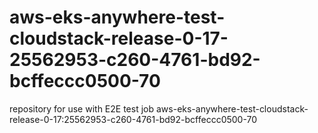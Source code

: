 # aws-eks-anywhere-test-cloudstack-release-0-17-25562953-c260-4761-bd92-bcffeccc0500-70
repository for use with E2E test job aws-eks-anywhere-test-cloudstack-release-0-17:25562953-c260-4761-bd92-bcffeccc0500-70
